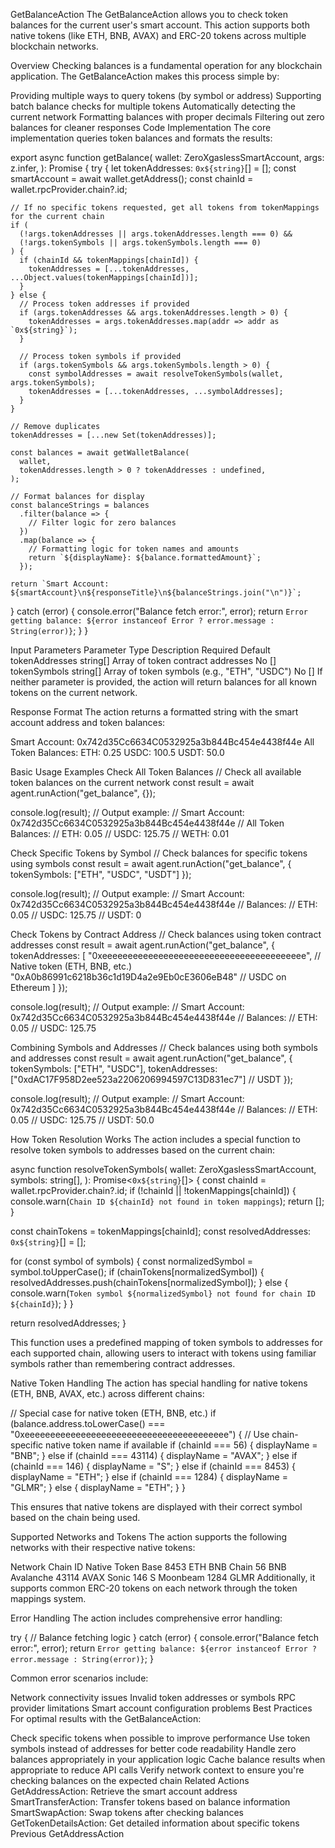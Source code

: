 GetBalanceAction
The GetBalanceAction allows you to check token balances for the current user's smart account. This action supports both native tokens (like ETH, BNB, AVAX) and ERC-20 tokens across multiple blockchain networks.

Overview
Checking balances is a fundamental operation for any blockchain application. The GetBalanceAction makes this process simple by:

Providing multiple ways to query tokens (by symbol or address)
Supporting batch balance checks for multiple tokens
Automatically detecting the current network
Formatting balances with proper decimals
Filtering out zero balances for cleaner responses
Code Implementation
The core implementation queries token balances and formats the results:

export async function getBalance(
  wallet: ZeroXgaslessSmartAccount,
  args: z.infer<typeof GetBalanceInput>,
): Promise<string> {
  try {
    let tokenAddresses: `0x${string}`[] = [];
    const smartAccount = await wallet.getAddress();
    const chainId = wallet.rpcProvider.chain?.id;

    // If no specific tokens requested, get all tokens from tokenMappings for the current chain
    if (
      (!args.tokenAddresses || args.tokenAddresses.length === 0) &&
      (!args.tokenSymbols || args.tokenSymbols.length === 0)
    ) {
      if (chainId && tokenMappings[chainId]) {
        tokenAddresses = [...tokenAddresses, ...Object.values(tokenMappings[chainId])];
      }
    } else {
      // Process token addresses if provided
      if (args.tokenAddresses && args.tokenAddresses.length > 0) {
        tokenAddresses = args.tokenAddresses.map(addr => addr as `0x${string}`);
      }

      // Process token symbols if provided
      if (args.tokenSymbols && args.tokenSymbols.length > 0) {
        const symbolAddresses = await resolveTokenSymbols(wallet, args.tokenSymbols);
        tokenAddresses = [...tokenAddresses, ...symbolAddresses];
      }
    }

    // Remove duplicates
    tokenAddresses = [...new Set(tokenAddresses)];

    const balances = await getWalletBalance(
      wallet,
      tokenAddresses.length > 0 ? tokenAddresses : undefined,
    );
    
    // Format balances for display
    const balanceStrings = balances
      .filter(balance => {
        // Filter logic for zero balances
      })
      .map(balance => {
        // Formatting logic for token names and amounts
        return `${displayName}: ${balance.formattedAmount}`;
      });

    return `Smart Account: ${smartAccount}\n${responseTitle}\n${balanceStrings.join("\n")}`;
  } catch (error) {
    console.error("Balance fetch error:", error);
    return `Error getting balance: ${error instanceof Error ? error.message : String(error)}`;
  }
}


Input Parameters
Parameter	Type	Description	Required	Default
tokenAddresses	string[]	Array of token contract addresses	No	[]
tokenSymbols	string[]	Array of token symbols (e.g., "ETH", "USDC")	No	[]
If neither parameter is provided, the action will return balances for all known tokens on the current network.

Response Format
The action returns a formatted string with the smart account address and token balances:

Smart Account: 0x742d35Cc6634C0532925a3b844Bc454e4438f44e
All Token Balances:
ETH: 0.25
USDC: 100.5
USDT: 50.0

Basic Usage Examples
Check All Token Balances
// Check all available token balances on the current network
const result = await agent.runAction("get_balance", {});

console.log(result);
// Output example:
// Smart Account: 0x742d35Cc6634C0532925a3b844Bc454e4438f44e
// All Token Balances:
// ETH: 0.05
// USDC: 125.75
// WETH: 0.01

Check Specific Tokens by Symbol
// Check balances for specific tokens using symbols
const result = await agent.runAction("get_balance", {
  tokenSymbols: ["ETH", "USDC", "USDT"]
});

console.log(result);
// Output example:
// Smart Account: 0x742d35Cc6634C0532925a3b844Bc454e4438f44e
// Balances:
// ETH: 0.05
// USDC: 125.75
// USDT: 0

Check Tokens by Contract Address
// Check balances using token contract addresses
const result = await agent.runAction("get_balance", {
  tokenAddresses: [
    "0xeeeeeeeeeeeeeeeeeeeeeeeeeeeeeeeeeeeeeeee", // Native token (ETH, BNB, etc.)
    "0xA0b86991c6218b36c1d19D4a2e9Eb0cE3606eB48"  // USDC on Ethereum
  ]
});

console.log(result);
// Output example:
// Smart Account: 0x742d35Cc6634C0532925a3b844Bc454e4438f44e
// Balances:
// ETH: 0.05
// USDC: 125.75

Combining Symbols and Addresses
// Check balances using both symbols and addresses
const result = await agent.runAction("get_balance", {
  tokenSymbols: ["ETH", "USDC"],
  tokenAddresses: ["0xdAC17F958D2ee523a2206206994597C13D831ec7"] // USDT
});

console.log(result);
// Output example:
// Smart Account: 0x742d35Cc6634C0532925a3b844Bc454e4438f44e
// Balances:
// ETH: 0.05
// USDC: 125.75
// USDT: 50.0

How Token Resolution Works
The action includes a special function to resolve token symbols to addresses based on the current chain:

async function resolveTokenSymbols(
  wallet: ZeroXgaslessSmartAccount,
  symbols: string[],
): Promise<`0x${string}`[]> {
  const chainId = wallet.rpcProvider.chain?.id;
  if (!chainId || !tokenMappings[chainId]) {
    console.warn(`Chain ID ${chainId} not found in token mappings`);
    return [];
  }

  const chainTokens = tokenMappings[chainId];
  const resolvedAddresses: `0x${string}`[] = [];

  for (const symbol of symbols) {
    const normalizedSymbol = symbol.toUpperCase();
    if (chainTokens[normalizedSymbol]) {
      resolvedAddresses.push(chainTokens[normalizedSymbol]);
    } else {
      console.warn(`Token symbol ${normalizedSymbol} not found for chain ID ${chainId}`);
    }
  }

  return resolvedAddresses;
}


This function uses a predefined mapping of token symbols to addresses for each supported chain, allowing users to interact with tokens using familiar symbols rather than remembering contract addresses.

Native Token Handling
The action has special handling for native tokens (ETH, BNB, AVAX, etc.) across different chains:

// Special case for native token (ETH, BNB, etc.)
if (balance.address.toLowerCase() === "0xeeeeeeeeeeeeeeeeeeeeeeeeeeeeeeeeeeeeeeee") {
  // Use chain-specific native token name if available
  if (chainId === 56) {
    displayName = "BNB";
  } else if (chainId === 43114) {
    displayName = "AVAX";
  } else if (chainId === 146) {
    displayName = "S";
  } else if (chainId === 8453) {
    displayName = "ETH";
  } else if (chainId === 1284) {
    displayName = "GLMR";
  } else {
    displayName = "ETH";
  }
}

This ensures that native tokens are displayed with their correct symbol based on the chain being used.

Supported Networks and Tokens
The action supports the following networks with their respective native tokens:

Network	Chain ID	Native Token
Base	8453	ETH
BNB Chain	56	BNB
Avalanche	43114	AVAX
Sonic	146	S
Moonbeam	1284	GLMR
Additionally, it supports common ERC-20 tokens on each network through the token mappings system.

Error Handling
The action includes comprehensive error handling:

try {
  // Balance fetching logic
} catch (error) {
  console.error("Balance fetch error:", error);
  return `Error getting balance: ${error instanceof Error ? error.message : String(error)}`;
}


Common error scenarios include:

Network connectivity issues
Invalid token addresses or symbols
RPC provider limitations
Smart account configuration problems
Best Practices
For optimal results with the GetBalanceAction:

Check specific tokens when possible to improve performance
Use token symbols instead of addresses for better code readability
Handle zero balances appropriately in your application logic
Cache balance results when appropriate to reduce API calls
Verify network context to ensure you're checking balances on the expected chain
Related Actions
GetAddressAction: Retrieve the smart account address
SmartTransferAction: Transfer tokens based on balance information
SmartSwapAction: Swap tokens after checking balances
GetTokenDetailsAction: Get detailed information about specific tokens
Previous
GetAddressAction

